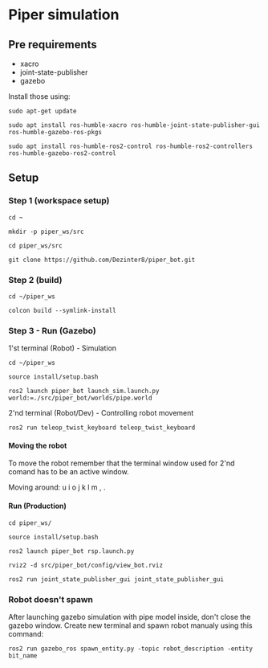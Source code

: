 # Piper simulation

## Pre requirements

- xacro
- joint-state-publisher
- gazebo

Install those using:

```
sudo apt-get update

sudo apt install ros-humble-xacro ros-humble-joint-state-publisher-gui ros-humble-gazebo-ros-pkgs

sudo apt install ros-humble-ros2-control ros-humble-ros2-controllers ros-humble-gazebo-ros2-control
```

## Setup

### Step 1 (workspace setup)

```
cd ~

mkdir -p piper_ws/src

cd piper_ws/src

git clone https://github.com/Dezinter8/piper_bot.git
```

### Step 2 (build)

```
cd ~/piper_ws

colcon build --symlink-install
```

### Step 3 - Run (Gazebo)

1'st terminal (Robot) - Simulation

```
cd ~/piper_ws

source install/setup.bash

ros2 launch piper_bot launch_sim.launch.py world:=./src/piper_bot/worlds/pipe.world
```

2'nd terminal (Robot/Dev) - Controlling robot movement

```
ros2 run teleop_twist_keyboard teleop_twist_keyboard
```

#### Moving the robot

To move the robot remember that the terminal window used for 2'nd comand has to be an active window.

Moving around:
u i o
j k l
m , .

#### Run (Production)

```
cd piper_ws/

source install/setup.bash

ros2 launch piper_bot rsp.launch.py
```

```
rviz2 -d src/piper_bot/config/view_bot.rviz
```

```
ros2 run joint_state_publisher_gui joint_state_publisher_gui
```

### Robot doesn't spawn

After launching gazebo simulation with pipe model inside, don't close the gazebo window. Create new terminal and spawn robot manualy using this command:

```
ros2 run gazebo_ros spawn_entity.py -topic robot_description -entity bit_name
```
